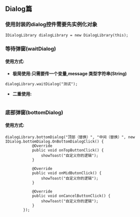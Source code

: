## Dialog篇
### 使用封装的dialog控件需要先实例化对象
```
IDialogLibrary dialogLibrary = new DialogLibrary(this);
```
### 等待弹窗(waitDialog)
#### 使用方式:

- **极简使用:只需要传一个变量,message 类型字符串(String)**
```
dialogLibrary.waitDialog("测试");
```

- **二重使用:**
```

```

### 底部弹窗(bottomDialog)
#### 使用方式:
```
dialogLibrary.bottomDialog("顶部（替换）", "中间（替换）", new IDialog.bottomDialog.OnBottomDialogClick() {
            @Override
            public void onTopButtonClick() {
                showToast("自定义你的逻辑");
            }

            @Override
            public void onMidButonClick() {
                showToast("自定义你的逻辑");
            }

            @Override
            public void onCancelButtonClick() {
                showToast("自定义你的逻辑");
            }
        });
```
